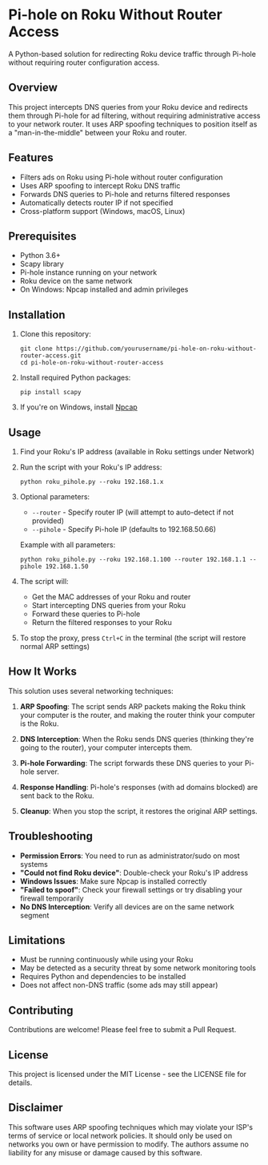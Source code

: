 # Pi-hole on Roku Without Router Access

A Python-based solution for redirecting Roku device traffic through Pi-hole without requiring router configuration access.

## Overview

This project intercepts DNS queries from your Roku device and redirects them through Pi-hole for ad filtering, without requiring administrative access to your network router. It uses ARP spoofing techniques to position itself as a "man-in-the-middle" between your Roku and router.

## Features

- Filters ads on Roku using Pi-hole without router configuration
- Uses ARP spoofing to intercept Roku DNS traffic
- Forwards DNS queries to Pi-hole and returns filtered responses
- Automatically detects router IP if not specified
- Cross-platform support (Windows, macOS, Linux)

## Prerequisites

- Python 3.6+
- Scapy library
- Pi-hole instance running on your network
- Roku device on the same network
- On Windows: Npcap installed and admin privileges

## Installation

1. Clone this repository:
   ```
   git clone https://github.com/yourusername/pi-hole-on-roku-without-router-access.git
   cd pi-hole-on-roku-without-router-access
   ```

2. Install required Python packages:
   ```
   pip install scapy
   ```

3. If you're on Windows, install [Npcap](https://npcap.com/)

## Usage

1. Find your Roku's IP address (available in Roku settings under Network)

2. Run the script with your Roku's IP address:
   ```
   python roku_pihole.py --roku 192.168.1.x
   ```

3. Optional parameters:
   - `--router` - Specify router IP (will attempt to auto-detect if not provided)
   - `--pihole` - Specify Pi-hole IP (defaults to 192.168.50.66)

   Example with all parameters:
   ```
   python roku_pihole.py --roku 192.168.1.100 --router 192.168.1.1 --pihole 192.168.1.50
   ```

4. The script will:
   - Get the MAC addresses of your Roku and router
   - Start intercepting DNS queries from your Roku
   - Forward these queries to Pi-hole
   - Return the filtered responses to your Roku

5. To stop the proxy, press `Ctrl+C` in the terminal (the script will restore normal ARP settings)

## How It Works

This solution uses several networking techniques:

1. **ARP Spoofing**: The script sends ARP packets making the Roku think your computer is the router, and making the router think your computer is the Roku.

2. **DNS Interception**: When the Roku sends DNS queries (thinking they're going to the router), your computer intercepts them.

3. **Pi-hole Forwarding**: The script forwards these DNS queries to your Pi-hole server.

4. **Response Handling**: Pi-hole's responses (with ad domains blocked) are sent back to the Roku.

5. **Cleanup**: When you stop the script, it restores the original ARP settings.

## Troubleshooting

- **Permission Errors**: You need to run as administrator/sudo on most systems
- **"Could not find Roku device"**: Double-check your Roku's IP address
- **Windows Issues**: Make sure Npcap is installed correctly
- **"Failed to spoof"**: Check your firewall settings or try disabling your firewall temporarily
- **No DNS Interception**: Verify all devices are on the same network segment

## Limitations

- Must be running continuously while using your Roku
- May be detected as a security threat by some network monitoring tools
- Requires Python and dependencies to be installed
- Does not affect non-DNS traffic (some ads may still appear)

## Contributing

Contributions are welcome! Please feel free to submit a Pull Request.

## License

This project is licensed under the MIT License - see the LICENSE file for details.

## Disclaimer

This software uses ARP spoofing techniques which may violate your ISP's terms of service or local network policies. It should only be used on networks you own or have permission to modify. The authors assume no liability for any misuse or damage caused by this software.
